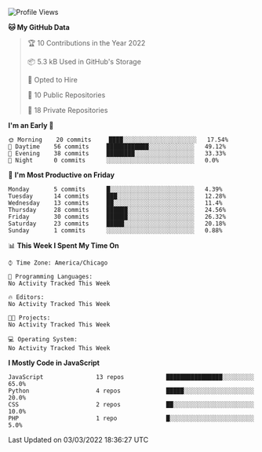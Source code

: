 <!--START_SECTION:waka-->
![Profile Views](http://img.shields.io/badge/Profile%20Views-0-blue)

**🐱 My GitHub Data** 

> 🏆 10 Contributions in the Year 2022
 > 
> 📦 5.3 kB Used in GitHub's Storage 
 > 
> 💼 Opted to Hire
 > 
> 📜 10 Public Repositories 
 > 
> 🔑 18 Private Repositories  
 > 
**I'm an Early 🐤** 

```text
🌞 Morning    20 commits     ████░░░░░░░░░░░░░░░░░░░░░   17.54% 
🌆 Daytime    56 commits     ████████████░░░░░░░░░░░░░   49.12% 
🌃 Evening    38 commits     ████████░░░░░░░░░░░░░░░░░   33.33% 
🌙 Night      0 commits      ░░░░░░░░░░░░░░░░░░░░░░░░░   0.0%

```
📅 **I'm Most Productive on Friday** 

```text
Monday       5 commits      █░░░░░░░░░░░░░░░░░░░░░░░░   4.39% 
Tuesday      14 commits     ███░░░░░░░░░░░░░░░░░░░░░░   12.28% 
Wednesday    13 commits     ██░░░░░░░░░░░░░░░░░░░░░░░   11.4% 
Thursday     28 commits     ██████░░░░░░░░░░░░░░░░░░░   24.56% 
Friday       30 commits     ██████░░░░░░░░░░░░░░░░░░░   26.32% 
Saturday     23 commits     █████░░░░░░░░░░░░░░░░░░░░   20.18% 
Sunday       1 commits      ░░░░░░░░░░░░░░░░░░░░░░░░░   0.88%

```


📊 **This Week I Spent My Time On** 

```text
⌚︎ Time Zone: America/Chicago

💬 Programming Languages: 
No Activity Tracked This Week

🔥 Editors: 
No Activity Tracked This Week

🐱‍💻 Projects: 
No Activity Tracked This Week

💻 Operating System: 
No Activity Tracked This Week

```

**I Mostly Code in JavaScript** 

```text
JavaScript               13 repos            ████████████████░░░░░░░░░   65.0% 
Python                   4 repos             █████░░░░░░░░░░░░░░░░░░░░   20.0% 
CSS                      2 repos             ██░░░░░░░░░░░░░░░░░░░░░░░   10.0% 
PHP                      1 repo              █░░░░░░░░░░░░░░░░░░░░░░░░   5.0%

```



 Last Updated on 03/03/2022 18:36:27 UTC
<!--END_SECTION:waka-->
